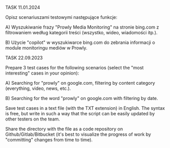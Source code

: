 TASK 11.01.2024

Opisz scenariuszami testowymi następujące funkcje:

A) Wyszukiwanie frazy "Prowly Media Monitoring" na stronie bing.com z filtrowaniem według kategorii treści (wszystko, wideo, wiadomości itp.).

B) Użycie "copilot" w wyszukiwarce bing.com do zebrania informacji o module monitoringu mediów w Prowly.


TASK 22.09.2023

Prepare 3 test cases for the following scenarios (select the "most interesting" cases in your opinion):

A) Searching for "prowly" on google.com, filtering by content category (everything, video, news, etc.).

B) Searching for the word "prowly" on google.com with filtering by date.

Save test cases in a text file (with the TXT extension) in English.
The syntax is free, but write in such a way that the script can be easily updated by other testers on the team.

Share the directory with the file as a code repository on Github/Gitlab/Bitbucket (it's best to visualize the progress of work by "committing" changes from time to time).
